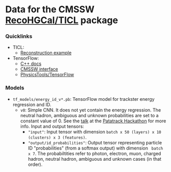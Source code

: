 # Data for the CMSSW [RecoHGCal/TICL](https://github.com/cms-sw/cmssw/tree/master/RecoHGCal/TICL) package

### Quicklinks

- TICL:
  - [Reconstruction example](http://hgcal.web.cern.ch/hgcal/Reconstruction/TICL/)
- TensorFlow:
  - [C++ docs](https://www.tensorflow.org/api_docs/cc)
  - [CMSSW interface](https://gitlab.cern.ch/mrieger/CMSSW-DNN)
  - [PhysicsTools/TensorFlow](https://github.com/cms-sw/cmssw/tree/master/PhysicsTools/TensorFlow)

### Models

- `tf_models/energy_id_v*.pb`: TensorFlow model for trackster energy regression and ID.
  - `v0`: Simple CNN. It does not yet contain the energy regression. The neutral hadron, ambiguous and unknown probabilities are set to a constant value of 0. See the [talk](https://indico.cern.ch/event/799486/contributions/3492052/subcontributions/284302/attachments/1875750/3088524/MLforTICL_Scrum.pdf) at the [Patatrack Hackathon](https://indico.cern.ch/event/799486) for more info. Input and output tensors:
    - `"input"`: Input tensor with dimension `batch x 50 (layers) x 10 (clusters) x 3 (features)`.
    - `"output/id_probabilities"`: Output tensor representing particle ID "probabilities" (from a softmax output) with dimension ` batch x 7`. The probabiltities refer to photon, electron, muon, charged hadron, neutral hadron, ambiguous and unknown cases (in that order).
